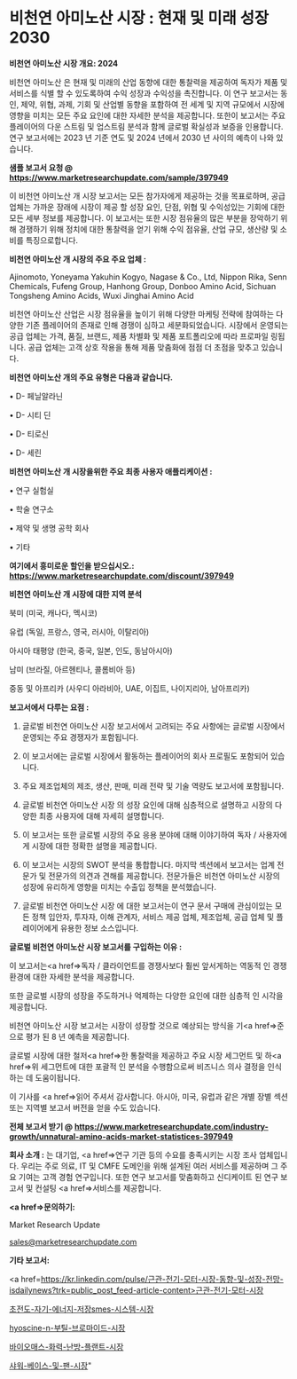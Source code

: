 # 비천연 아미노산 시장 : 현재 및 미래 성장 2030

<strong>비천연 아미노산 시장 개요: 2024</strong>

비천연 아미노산 은 현재 및 미래의 산업 동향에 대한 통찰력을 제공하여 독자가 제품 및 서비스를 식별 할 수 있도록하여 수익 성장과 수익성을 촉진합니다. 이 연구 보고서는 동인, 제약, 위협, 과제, 기회 및 산업별 동향을 포함하여 전 세계 및 지역 규모에서 시장에 영향을 미치는 모든 주요 요인에 대한 자세한 분석을 제공합니다. 또한이 보고서는 주요 플레이어의 다운 스트림 및 업스트림 분석과 함께 글로벌 확실성과 보증을 인용합니다. 연구 보고서에는 2023 년 기준 연도 및 2024 년에서 2030 년 사이의 예측이 나와 있습니다.



<strong>샘플 보고서 요청 @ <a href=https://www.marketresearchupdate.com/sample/397949>https://www.marketresearchupdate.com/sample/397949</a></strong>

이 비천연 아미노산 개 시장 보고서는 모든 참가자에게 제공하는 것을 목표로하며, 공급 업체는 가까운 장래에 시장이 제공 할 성장 요인, 단점, 위협 및 수익성있는 기회에 대한 모든 세부 정보를 제공합니다. 이 보고서는 또한 시장 점유율의 많은 부분을 장악하기 위해 경쟁하기 위해 정치에 대한 통찰력을 얻기 위해 수익 점유율, 산업 규모, 생산량 및 소비를 특징으로합니다.



<strong>비천연 아미노산 개 시장의 주요 주요 업체 :</strong>

Ajinomoto, Yoneyama Yakuhin Kogyo, Nagase & Co., Ltd, Nippon Rika, Senn Chemicals, Fufeng Group, Hanhong Group, Donboo Amino Acid, Sichuan Tongsheng Amino Acids, Wuxi Jinghai Amino Acid

비천연 아미노산 산업은 시장 점유율을 높이기 위해 다양한 마케팅 전략에 참여하는 다양한 기존 플레이어의 존재로 인해 경쟁이 심하고 세분화되었습니다. 시장에서 운영되는 공급 업체는 가격, 품질, 브랜드, 제품 차별화 및 제품 포트폴리오에 따라 프로파일 링됩니다. 공급 업체는 고객 상호 작용을 통해 제품 맞춤화에 점점 더 초점을 맞추고 있습니다.



<strong>비천연 아미노산 개의 주요 유형은 다음과 같습니다.</strong>

• D- 페닐알라닌

• D- 시티 딘

• D- 티로신

• D- 세린



<strong>비천연 아미노산 개 시장을위한 주요 최종 사용자 애플리케이션 :</strong>

• 연구 실험실

• 학술 연구소

• 제약 및 생명 공학 회사

• 기타



<strong>여기에서 흥미로운 할인을 받으십시오.: <a href=https://www.marketresearchupdate.com/discount/397949>https://www.marketresearchupdate.com/discount/397949</a></strong>



<strong>비천연 아미노산 개 시장에 대한 지역 분석</strong>

북미 (미국, 캐나다, 멕시코)

유럽 (독일, 프랑스, 영국, 러시아, 이탈리아)

아시아 태평양 (한국, 중국, 일본, 인도, 동남아시아)

남미 (브라질, 아르헨티나, 콜롬비아 등)

중동 및 아프리카 (사우디 아라비아, UAE, 이집트, 나이지리아, 남아프리카)



<strong>보고서에서 다루는 요점 :</strong>

1. 글로벌 비천연 아미노산 시장 보고서에서 고려되는 주요 사항에는 글로벌 시장에서 운영되는 주요 경쟁자가 포함됩니다.

2. 이 보고서에는 글로벌 시장에서 활동하는 플레이어의 회사 프로필도 포함되어 있습니다.

3. 주요 제조업체의 제조, 생산, 판매, 미래 전략 및 기술 역량도 보고서에 포함됩니다.

4. 글로벌 비천연 아미노산 시장 의 성장 요인에 대해 심층적으로 설명하고 시장의 다양한 최종 사용자에 대해 자세히 설명합니다.

5. 이 보고서는 또한 글로벌 시장의 주요 응용 분야에 대해 이야기하여 독자 / 사용자에게 시장에 대한 정확한 설명을 제공합니다.

6. 이 보고서는 시장의 SWOT 분석을 통합합니다. 마지막 섹션에서 보고서는 업계 전문가 및 전문가의 의견과 견해를 제공합니다. 전문가들은 비천연 아미노산 시장의 성장에 유리하게 영향을 미치는 수출입 정책을 분석했습니다.

7. 글로벌 비천연 아미노산 시장 에 대한 보고서는이 연구 문서 구매에 관심이있는 모든 정책 입안자, 투자자, 이해 관계자, 서비스 제공 업체, 제조업체, 공급 업체 및 플레이어에게 유용한 정보 소스입니다.



<strong>글로벌 비천연 아미노산 시장 보고서를 구입하는 이유 :</strong>

이 보고서는<a href=>독자 / 클</a>라이언트를 경쟁사보다 훨씬 앞서게하는 역동적 인 경쟁 환경에 대한 자세한 분석을 제공합니다.

또한 글로벌 시장의 성장을 주도하거나 억제하는 다양한 요인에 대한 심층적 인 시각을 제공합니다.

비천연 아미노산 시장 보고서는 시장이 성장할 것으로 예상되는 방식을 기<a href=>준으로</a> 평가 된 8 년 예측을 제공합니다.

글로벌 시장에 대한 철저<a href=>한 통찰력</a>을 제공하고 주요 시장 세그먼트 및 하<a href=>위 세그</a>먼트에 대한 포괄적 인 분석을 수행함으로써 비즈니스 의사 결정을 인식하는 데 도움이됩니다.

이 기사를 <a href=>읽어 주</a>셔서 감사합니다. 아시아, 미국, 유럽과 같은 개별 장별 섹션 또는 지역별 보고서 버전을 얻을 수도 있습니다.



<strong>전체 보고서 받기 @ <a href=https://www.marketresearchupdate.com/industry-growth/unnatural-amino-acids-market-statistices-397949>https://www.marketresearchupdate.com/industry-growth/unnatural-amino-acids-market-statistices-397949</a></strong>



<strong>회사 소개 :</strong>
는 대기업, <a href=>연구 기</a>관 등의 수요를 충족시키는 시장 조사 업체입니다. 우리는 주로 의료, IT 및 CMFE 도메인을 위해 설계된 여러 서비스를 제공하며 그 주요 기여는 고객 경험 연구입니다. 또한 연구 보고서를 맞춤화하고 신디케이트 된 연구 보고서 및 컨설팅 <a href=>서비</a>스를 제공합니다.



<strong><a href=>문의하기:</a></strong>

Market Research Update

sales@marketresearchupdate.com



<strong>기타 보고서:</strong>

<a href=https://kr.linkedin.com/pulse/근관-전기-모터-시장-동향-및-성장-전망-isdailynews?trk=public_post_feed-article-content>근관-전기-모터-시장</a>

<a href=https://www.linkedin.com/pulse/초전도-자기-에너지-저장smes-시스템-시장-진입-전략-및-위험-평가2029년-gupff/>초전도-자기-에너지-저장smes-시스템-시장</a>

<a href=https://www.linkedin.com/pulse/hyoscine-n-부틸-브로마이드-시장-규모-및-성장-2023-7jsmf/>hyoscine-n-부틸-브로마이드-시장</a>

<a href=https://www.linkedin.com/pulse/바이오매스-화력-난방-플랜트-시장-경쟁-분석-및-성장-잠재력-2029-nvazf/>바이오매스-화력-난방-플랜트-시장</a>

<a href=https://www.linkedin.com/pulse/샤워-베이스-및-팬-시장-경쟁-분석-성장-잠재력-2030-analytics-alchemy-360-analysis-fyxdc/>샤워-베이스-및-팬-시장</a>"
